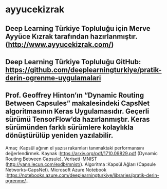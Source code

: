 # ayyucekizrak
Deep Learning Türkiye Topluluğu için Merve Ayyüce Kızrak tarafından hazırlanmıştır. (http://www.ayyucekizrak.com/)
---
Deep Learning Türkiye Topluluğu GitHub: https://github.com/deeplearningturkiye/pratik-derin-ogrenme-uygulamalari
---
Prof. Geoffrey Hinton’ın “Dynamic Routing Between Capsules” makalesindeki CapsNet algoritmasının Keras Uygulamasıdır.
Geçerli sürümü TensorFlow’da hazırlanmıştır. Keras sürümünden farklı sürümlere kolaylıkla dönüştürülüp yeniden yazılabilir.
---
Amaç                        :Kapsül ağının el yazısı rakamları tanımaktaki performansını değerlendirmek.
Kaynak                      :https://arxiv.org/pdf/1710.09829.pdf (Dynamic Routing Between Capsule).
Veriseti                    :MNIST (http://yann.lecun.com/exdb/mnist/).
Algoritma                   :Kapsül Ağları (Capsule Networks-CapsNet).
Microsoft Azure Notebook    :https://notebooks.azure.com/deeplearningturkiye/libraries/pratik-derin-ogrenme/...
